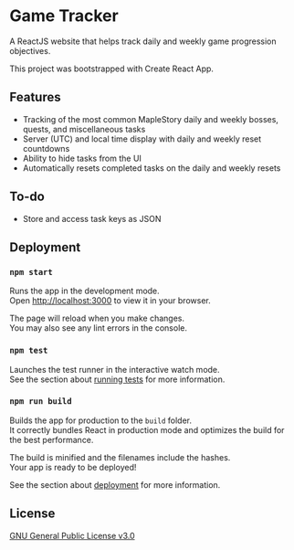 # Game Tracker

A ReactJS website that helps track daily and weekly game progression objectives.

This project was bootstrapped with Create React App.

## Features

- Tracking of the most common MapleStory daily and weekly bosses, quests, and miscellaneous tasks
- Server (UTC) and local time display with daily and weekly reset countdowns
- Ability to hide tasks from the UI
- Automatically resets completed tasks on the daily and weekly resets

## To-do

- Store and access task keys as JSON

## Deployment

### `npm start`

Runs the app in the development mode.\
Open [http://localhost:3000](http://localhost:3000) to view it in your browser.

The page will reload when you make changes.\
You may also see any lint errors in the console.

### `npm test`

Launches the test runner in the interactive watch mode.\
See the section about [running tests](https://facebook.github.io/create-react-app/docs/running-tests) for more information.

### `npm run build`

Builds the app for production to the `build` folder.\
It correctly bundles React in production mode and optimizes the build for the best performance.

The build is minified and the filenames include the hashes.\
Your app is ready to be deployed!

See the section about [deployment](https://facebook.github.io/create-react-app/docs/deployment) for more information.

## License

[GNU General Public License v3.0](https://github.com/zeka-mashi/reddit-reposter/blob/main/LICENSE)